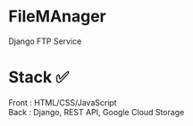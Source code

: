 # FileMAnager
Django FTP Service

# Stack ✅
Front : HTML/CSS/JavaScript<br>
Back : Django, REST API, Google Cloud Storage
